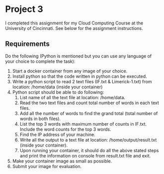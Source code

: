 # Project 3
I completed this assignment for my Cloud Computing Course at the University of Cincinnati. See below for the assignment instructions.

## Requirements
Do the following (Python is mentioned but you can use any language of your choice to
complete the task):
1. Start a docker container from any image of your choice.
2. Install python so that the code written in python can be executed.
3. Write a python script to read 2 text files (IF.txt & Limerick-1.txt) from location:
/home/data (inside your container)
4. Python script should be able to do following:
   1. List name of all the text file at location: /home/data.
   2. Read the two text files and count total number of words in each text files.
   3. Add all the number of words to find the grand total (total number of words in
both files).
   4. List the top 3 words with maximum number of counts in IF.txt. Include the word
counts for the top 3 words.
   5. Find the IP address of your machine.
   6. Write all the output to a text file at location: /home/output/result.txt (inside
your container).
   7. Upon running your container, it should do all the above stated steps and print
the information on console from result.txt file and exit.
5. Make your container image as small as possible.
6. Submit your image for evaluation.
